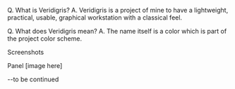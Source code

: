 Q. What is Veridigris?
A. Veridigris is a project of mine to have a lightweight, practical, usable, graphical workstation with a classical feel.

Q. What does Veridigris mean?
A. The name itself is a color which is part of the project color scheme.

Screenshots

Panel
[image here]
 
--to be continued
